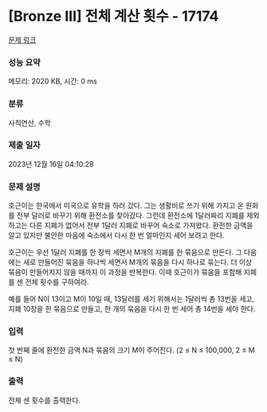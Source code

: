 # [Bronze III] 전체 계산 횟수 - 17174 

[문제 링크](https://www.acmicpc.net/problem/17174) 

### 성능 요약

메모리: 2020 KB, 시간: 0 ms

### 분류

사칙연산, 수학

### 제출 일자

2023년 12월 16일 04:10:28

### 문제 설명

<p>호근이는 한국에서 미국으로 유학을 하러 갔다. 그는 생활비로 쓰기 위해 가지고 온 원화를 전부 달러로 바꾸기 위해 환전소를 찾아갔다. 그런데 환전소에 1달러짜리 지폐를 제외하고는 다른 지폐가 없어서 전부 1달러 지폐로 바꾸어 숙소로 가져왔다. 환전한 금액을 알고 있지만 불안한 마음에 숙소에서 다시 한 번 얼마인지 세어 보려고 한다.</p>

<p>호근이는 우선 1달러 지폐를 한 장씩 세면서 M개의 지폐를 한 묶음으로 만든다. 그 다음에는 새로 만들어진 묶음을 하나씩 세면서 M개의 묶음을 다시 하나로 묶는다. 더 이상 묶음이 만들어지지 않을 때까지 이 과정을 반복한다. 이때 호근이가 묶음을 포함해 지폐를 센 전체 횟수를 구하여라.</p>

<p>예를 들어 N이 13이고 M이 10일 때, 13달러를 세기 위해서는 1달러씩 총 13번을 세고, 지폐 10장을 한 묶음으로 만들고, 한 개의 묶음을 다시 한 번 세어 총 14번을 세야 한다.</p>

### 입력 

 <p>첫 번째 줄에 환전한 금액 N과 묶음의 크기 M이 주어진다. (2 ≤ N ≤ 100,000, 2 ≤ M ≤ N)</p>

### 출력 

 <p>전체 센 횟수를 출력한다.</p>

